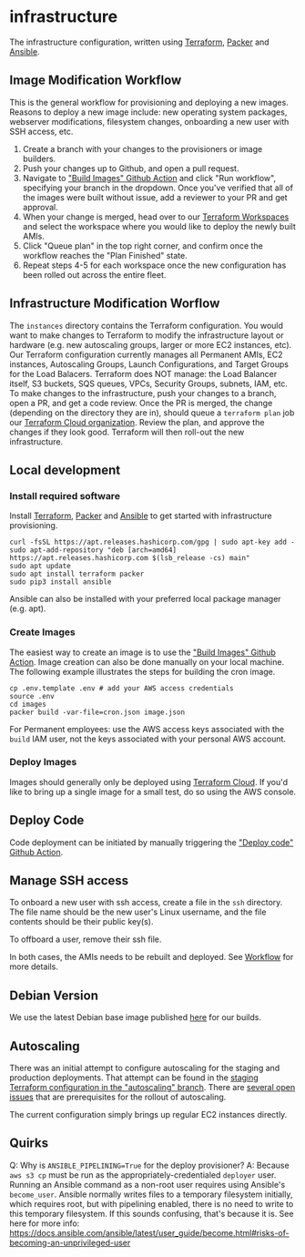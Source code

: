 # infrastructure

The infrastructure configuration, written using [Terraform](https://www.terraform.io), [Packer](https://www.packer.io) and [Ansible](https://www.ansible.com/).

## Image Modification Workflow

This is the general workflow for provisioning and deploying a new images. Reasons to deploy a new image include: new operating system packages, webserver modifications, filesystem changes, onboarding a new user with SSH access, etc.

1. Create a branch with your changes to the provisioners or image builders.
2. Push your changes up to Github, and open a pull request.
3. Navigate to ["Build Images" Github Action](https://github.com/PermanentOrg/infrastructure/actions?query=workflow%3A%22Build+Images%22) and click "Run workflow", specifying your branch in the dropdown. Once you've verified that all of the images were built without issue, add a reviewer to your PR and get approval.
4. When your change is merged, head over to our [Terraform Workspaces](https://app.terraform.io/app/PermanentOrg/workspaces) and select the workspace where you would like to deploy the newly built AMIs.
5. Click "Queue plan" in the top right corner, and confirm once the workflow reaches the "Plan Finished" state.
6. Repeat steps 4-5 for each workspace once the new configuration has been rolled out across the entire fleet.

## Infrastructure Modification Worflow

The `instances` directory contains the Terraform configuration. You would want to make changes to Terraform to modify the infrastructure layout or hardware (e.g. new autoscaling groups, larger or more EC2 instances, etc). Our Terraform configuration currently manages all Permanent AMIs, EC2 instances, Autoscaling Groups, Launch Configurations, and Target Groups for the Load Balacers. Terraform does NOT manage: the Load Balancer itself, S3 buckets, SQS queues, VPCs, Security Groups, subnets, IAM, etc. To make changes to the infrastructure, push your changes to a branch, open a PR, and get a code review. Once the PR is merged, the change (depending on the directory they are in), should queue a `terraform plan` job our [Terraform Cloud organization](https://app.terraform.io/app/PermanentOrg/workspaces). Review the plan, and approve the changes if they look good. Terraform will then roll-out the new infrastructure.

## Local development
### Install required software

Install [Terraform](https://www.terraform.io/downloads.html), [Packer](https://www.packer.io/downloads) and [Ansible](https://docs.ansible.com/ansible/latest/installation_guide/intro_installation.html#installing-ansible-on-debian) to get started with infrastructure provisioning.

```
curl -fsSL https://apt.releases.hashicorp.com/gpg | sudo apt-key add -
sudo apt-add-repository "deb [arch=amd64] https://apt.releases.hashicorp.com $(lsb_release -cs) main"
sudo apt update
sudo apt install terraform packer
sudo pip3 install ansible
```
Ansible can also be installed with your preferred local package manager (e.g. apt).

### Create Images
The easiest way to create an image is to use the ["Build Images" Github Action](https://github.com/PermanentOrg/infrastructure/actions?query=workflow%3A%22Build+Dev+Image%22).
Image creation can also be done manually on your local machine. The following example illustrates the steps for building the cron image.

```
cp .env.template .env # add your AWS access credentials
source .env
cd images
packer build -var-file=cron.json image.json
```

For Permanent employees: use the AWS access keys associated with the `build` IAM user, not the keys associated with your personal AWS account.

### Deploy Images

Images should generally only be deployed using [Terraform Cloud](https://app.terraform.io/app/PermanentOrg/workspaces). If you'd like to bring up a single image for a small test, do so using the AWS console.

## Deploy Code

Code deployment can be initiated by manually triggering the ["Deploy code" Github Action](https://github.com/PermanentOrg/infrastructure/actions?query=workflow%3A%22Deploy+code+to+dev%22).

## Manage SSH access

To onboard a new user with ssh access, create a file in the `ssh` directory. The file name should be the new user's Linux username, and the file contents should be their public key(s).

To offboard a user, remove their ssh file.

In both cases, the AMIs needs to be rebuilt and deployed. See [Workflow](#Workflow) for more details.

## Debian Version

We use the latest Debian base image published [here](https://wiki.debian.org/Cloud/AmazonEC2Image/Buster) for our builds.

## Autoscaling

There was an initial attempt to configure autoscaling for the staging and production deployments. That attempt can be found in the [staging Terraform configuration in the "autoscaling" branch](https://github.com/PermanentOrg/infrastructure/blob/autoscaling/instances/staging/main.tf#L58). There are [several open issues](https://github.com/PermanentOrg/infrastructure/projects/1) that are prerequisites for the rollout of autoscaling.

The current configuration simply brings up regular EC2 instances directly.

## Quirks

Q: Why is `ANSIBLE_PIPELINING=True` for the deploy provisioner?
A: Because `aws s3 cp` must be run as the appropriately-credentialed `deployer` user. Running an Ansible command as a non-root user requires using Ansible's `become_user`. Ansible normally writes files to a temporary filesystem initially, which requires root, but with pipelining enabled, there is no need to write to this temporary filesystem. If this sounds confusing, that's because it is. See here for more info: https://docs.ansible.com/ansible/latest/user_guide/become.html#risks-of-becoming-an-unprivileged-user
